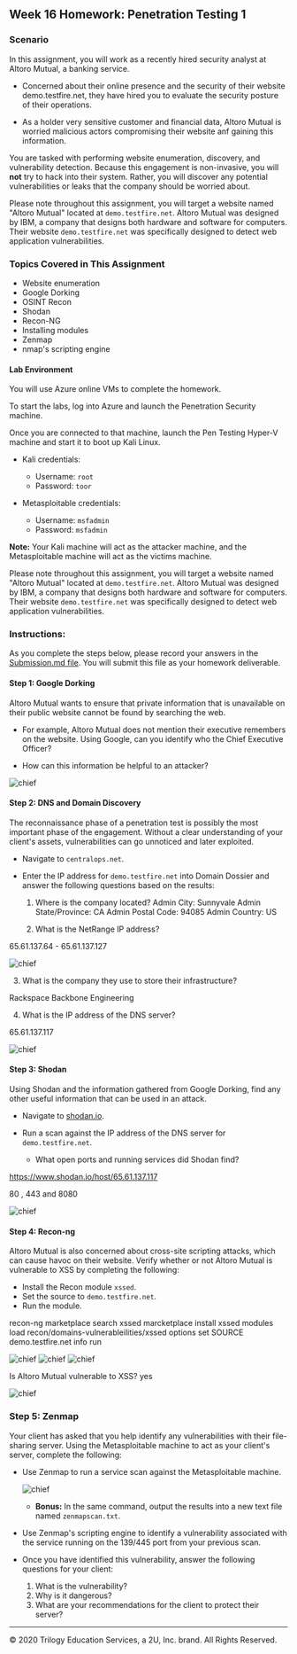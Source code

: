 ## Week 16 Homework: Penetration Testing 1

### Scenario

In this assignment, you will work as a recently hired security analyst at Altoro Mutual, a banking service. 

 - Concerned about their online presence and the security of their website demo.testfire.net, they have hired you to evaluate the security posture of their operations. 
 
 - As a holder very sensitive customer and financial data, Altoro Mutual is worried malicious actors compromising their website anf gaining this information. 

You are tasked with performing website enumeration, discovery, and vulnerability detection. Because this engagement is non-invasive, you will **not** try to hack into their system. Rather, you will discover any potential vulnerabilities or leaks that the company should be worried about. 

Please note throughout this assignment, you will target a website named "Altoro Mutual" located at `demo.testfire.net`. Altoro Mutual was designed by IBM, a company that designs both hardware and software for computers. Their website `demo.testfire.net` was specifically designed to detect web application vulnerabilities.


### Topics Covered in This Assignment

- Website enumeration
- Google Dorking
- OSINT Recon
- Shodan
- Recon-NG
- Installing modules
- Zenmap
- nmap's scripting engine

#### Lab Environment

You will use Azure online VMs to complete the homework. 

To start the labs, log into Azure and launch the Penetration Security machine.

Once you are connected to that machine, launch the Pen Testing Hyper-V machine and start it to boot up Kali Linux.

- Kali credentials:
  - Username: `root`
  - Password: `toor`
  
- Metasploitable credentials:
  - Username: `msfadmin`
  - Password: `msfadmin`

**Note:** Your Kali machine will act as the attacker machine, and the Metasploitable machine will act as the victims machine. 

Please note throughout this assignment, you will target a website named "Altoro Mutual" located at `demo.testfire.net`. Altoro Mutual was designed by IBM, a company that designs both hardware and software for computers. Their website `demo.testfire.net` was specifically designed to detect web application vulnerabilities.


### Instructions:

As you complete the steps below, please record your answers in the [Submission.md file](SubmissionFile.md). You will submit this file as your homework deliverable.

#### Step 1: Google Dorking

Altoro Mutual wants to ensure that private information that is unavailable on their public website cannot be found by searching the web. 

- For example, Altoro Mutual does not mention their executive remembers on the website. Using Google, can you identify who the Chief Executive Officer?

- How can this information be helpful to an attacker?

![chief](images/chief.png)
#### Step 2: DNS and Domain Discovery

The reconnaissance phase of a penetration test is possibly the most important phase of the engagement. Without a clear understanding of your client's assets, vulnerabilities can go unnoticed and later exploited. 

- Navigate to `centralops.net`. 

- Enter the IP address for `demo.testfire.net` into Domain Dossier and answer the following questions based on the results:

  1. Where is the company located? 
    Admin City: Sunnyvale
    Admin State/Province: CA
    Admin Postal Code: 94085
    Admin Country: US


  2. What is the NetRange IP address?  

65.61.137.64 - 65.61.137.127

![chief](images/ip.png)

  3. What is the company they use to store their infrastructure? 

Rackspace Backbone Engineering

  4. What is the IP address of the DNS server? 

65.61.137.117

![chief](images/dns.png)
#### Step 3: Shodan

Using Shodan and the information gathered from Google Dorking, find any other useful information that can be used in an attack.

- Navigate to [shodan.io](https://www.shodan.io/). 

- Run a scan against the IP address of the DNS server for `demo.testfire.net`. 

  - What open ports and running services did Shodan find? 

https://www.shodan.io/host/65.61.137.117

80 , 443 and 8080

![chief](images/open.png)
#### Step 4: Recon-ng

Altoro Mutual is also concerned about cross-site scripting attacks, which can cause havoc on their website. Verify whether or not Altoro Mutual is vulnerable to XSS by completing the following:

- Install the Recon module `xssed`. 
- Set the source to `demo.testfire.net`. 
- Run the module. 

 recon-ng
      marketplace search xssed
      marcketplace install xssed
      modules load recon/domains-vulnerableilities/xssed
      options set SOURCE demo.testfire.net
      info
      run

![chief](images/noinstal.png)
![chief](images/install.png)
![chief](images/last.png)

Is Altoro Mutual vulnerable to XSS?
yes

![chief](images/vul.png)

### Step 5: Zenmap

Your client has asked that you help identify any vulnerabilities with their file-sharing server. Using the Metasploitable machine to act as your client's server, complete the following:

- Use Zenmap to run a service scan against the Metasploitable machine. 
  
  ![chief](images/zen.png)

  - **Bonus:** In the same command, output the results into a new text file named `zenmapscan.txt`. 

    
- Use Zenmap's scripting engine to identify a vulnerability associated with the service running on the 139/445 port from your previous scan.


- Once you have identified this vulnerability, answer the following questions for your client:
  1. What is the vulnerability? 
  2. Why is it dangerous? 
  3. What are your recommendations for the client to protect their server? 

---
© 2020 Trilogy Education Services, a 2U, Inc. brand. All Rights Reserved.  

